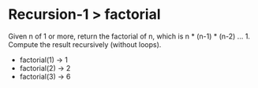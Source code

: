 # Recursion-1 > factorial

Given n of 1 or more, return the factorial of n, which is n * (n-1) * (n-2) ... 1. Compute the result recursively (without loops).

- factorial(1) → 1
- factorial(2) → 2
- factorial(3) → 6